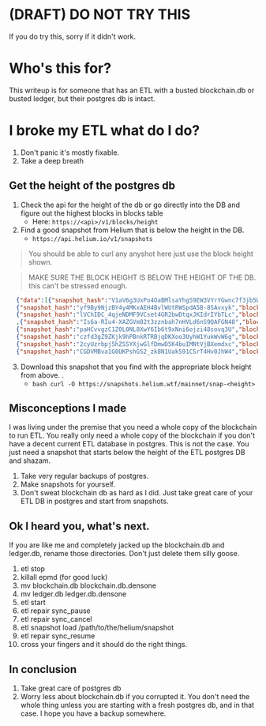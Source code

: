 # (DRAFT) DO NOT TRY THIS
If you do try this, sorry if it didn't work. 

# Who's this for?
This writeup is for someone that has an ETL with a busted blockchain.db or busted ledger, but their postgres db is intact. 

# I broke my ETL what do I do? 

1. Don't panic it's mostly fixable. 
2. Take a deep breath

## Get the height of the postgres db

1. Check the api for the height of the db or go directly into the DB and figure out the highest blocks in blocks table
   - Here: `https://<api>/v1/blocks/height`
2. Find a good snapshot from Helium that is below the height in the DB. 
   - `https://api.helium.io/v1/snapshots`
>  You should be able to curl any anyshot here just use the block height shown. 

>  MAKE SURE THE BLOCK HEIGHT IS BELOW THE HEIGHT OF THE DB.
>  this can't be stressed enough.
```json
  {"data":[{"snapshot_hash":"V1aV6g3UxPo4OaBMlsaYhgS9EW3VYrYGwnc7f3jb5Ww","block":975601},
  {"snapshot_hash":"yf9By9NjzBY4y4MKxAEH4BvlWUtRWSpdA5B-8SAvxyk","block":974881},
  {"snapshot_hash":"lVChIDC_4qjeNDMF9VCset4GR2bwDtqxJKIdrIYbTLc","block":972721}
  ,{"snapshot_hash":"Is6a-RIu4-XAZGVm82t3zznbah7nHVLd6nS9QAFGN48","block":959041},
  {"snapshot_hash":"paHCvvgzC1Z0L0NL8XwY6Ib6t9xNni6ojzi48sovq3U","block":958321},
  {"snapshot_hash":"czfd3gZ9ZKjk9hPBnkRTRBjqDKXoo3UyhW1YukWvW6g","block":956881},
  {"snapshot_hash":"2cyUzrbpj5hZSSYXjwGlfDmwD5K4buIMNtVjBXemdxc","block":953281},
  {"snapshot_hash":"CGDVMBva1G0UKPshGS2_zk8N1Uak591CSrT4Hv0JhW4","block":952561},
```
3. Download this snapshot that you find with the appropriate block height from above. .
   - `bash curl -O https://snapshots.helium.wtf/mainnet/snap-<height>`

## Misconceptions I made 
I was living under the premise that you need a whole copy of the blockchain to run ETL. You really only need a whole copy of the blockchain if you don't have a decent current ETL database in postgres.  This is not the case. You just need a snapshot that starts below the height of the ETL postgres DB and shazam. 

1. Take very regular backups of postgres.
2. Make snapshots for yourself. 
3. Don't sweat blockchain db as hard as I did. Just take great care of your ETL DB in postgres and start from snapshots. 


## Ok I heard you, what's next. 
If you are like me and completely jacked up the blockchain.db and ledger.db, rename those directories. Don't just delete them silly goose. 

1. etl stop 
2. killall epmd (for good luck)
3. mv blockchain.db blockchain.db.densone
4. mv ledger.db ledger.db.densone
5. etl start 
6. etl repair sync_pause 
7. etl repair sync_cancel 
8. etl snapshot load /path/to/the/helium/snapshot
9. etl repair sync_resume
10. cross your fingers and it should do the right things. 

## In conclusion 

1. Take great care of postgres db 
2. Worry less about blockchain.db if you corrupted it. You don't need the whole thing unless you are starting with a fresh postgres db, and in that case. I hope you have a backup somewhere. 

